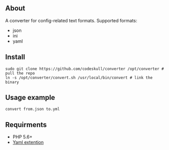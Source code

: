 ## About
A converter for config-related text formats. Supported formats:
- json
- ini
- yaml

## Install
```
sudo git clone https://github.com/codeskull/converter /opt/converter # pull the repo
ln -s /opt/converter/convert.sh /usr/local/bin/convert # link the binary
```

## Usage example
`convert from.json to.yml`

## Requirments
- PHP 5.6+
- [Yaml extention](http://php.net/manual/en/book.yaml.php)

